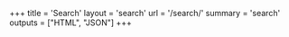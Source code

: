 +++
title = 'Search'
layout = 'search'
url = '/search/'
summary = 'search'
outputs = ["HTML", "JSON"]
+++

